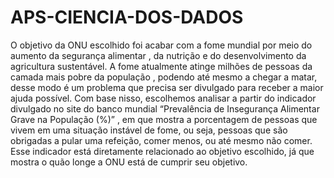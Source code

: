 # APS-CIENCIA-DOS-DADOS

O objetivo da ONU escolhido foi acabar com a fome mundial por meio do aumento da segurança alimentar , da nutrição e do desenvolvimento da agricultura sustentável. A fome atualmente atinge milhões de pessoas da camada mais pobre da população , podendo até mesmo a chegar a matar, desse modo é um problema que precisa ser divulgado para receber a maior ajuda possível. Com base nisso, escolhemos analisar a partir do indicador divulgado no site do banco mundial “Prevalência de Insegurança Alimentar Grave na População (%)” , em que mostra a porcentagem de pessoas que vivem em uma situação instável de fome, ou seja, pessoas que são obrigadas a pular uma refeição, comer menos, ou até mesmo não comer. Esse indicador está diretamente relacionado ao objetivo escolhido, já que mostra o quão longe a ONU está de cumprir seu objetivo.